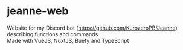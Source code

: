 # jeanne-web
Website for my Discord bot (https://github.com/KurozeroPB/Jeanne) describing functions and commands \
Made with VueJS, NuxtJS, Buefy and TypeScript
